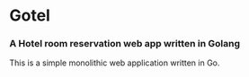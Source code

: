 # Gotel

### A Hotel room reservation web app written in Golang

This is a simple monolithic web application written in Go.
